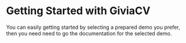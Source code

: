 # Getting Started with GiviaCV

You can easily getting started by selecting a prepared demo you prefer, then you need need to go the documentation for the selected demo.
